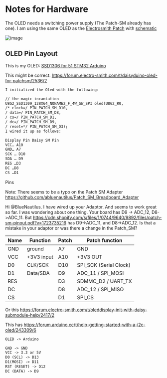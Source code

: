 # Notes for Hardware

The OLED needs a switching power supply (The Patch-SM already has one). I am using the same OLED as the
[Electrosmith Patch](https://electro-smith.com/products/patch) with [schematic](https://daisy.nyc3.cdn.digitaloceanspaces.com/products/patch/ES_Daisy_Patch_Rev4.pdf)

![image](./OLED_SwitchingPWRSupply.png)

## OLED Pin Layout

This is my OLED: [SSD1306 for 51 STM32 Arduino](https://www.amazon.com/dp/B01N1LZQA8?th=1)

This might be correct.
<https://forum.electro-smith.com/t/daisyduino-oled-for-patchsm/2536/2>

```txt
I initialized the Oled with the following:

// the magic incantation
U8G2_SSD1309_128X64_NONAME2_F_4W_SW_SPI oled(U8G2_R0,
/* clock=/ PIN_PATCH_SM_D10,
/ data=/ PIN_PATCH_SM_D8,
/ cs=/ PIN_PATCH_SM_D1,
/ dc=/ PIN_PATCH_SM_D9,
/ reset=*/ PIN_PATCH_SM_D3);
I wired it up as follows:

Display Pin Daisy SM Pin
VCC… A10
GND… A7
SCK … D10
SDA … D9
RES …D3
DC …D8
CS …D1
```

Pins

Note: There seems to be a typo on the Patch SM Adapter <https://github.com/abluenautilus/Patch_SM_Breadboard_Adapter>

Hi @BlueNautilus. I have wired up your Adaptor. And seems to work great so far. I was wondering about one thing. Your board has D9 -> ADC_12, D8->ADC_11. But <https://cdn.shopify.com/s/files/1/0744/9640/9892/files/patch-sm-pinout.pdf?v=1723735216> has D9->ADC_11, and D8->ADC_12. Is that a mistake in your adaptor or was there a change in the Patch_SM?

| Name | Function | Patch | Patch function |
|-- | --| -- | -- |
| GND |ground| A7 | GND |
|VCC| +3V3 input| A10 | +3V3 OUT |
|D0| CLK/SCK |D10 | SPI_SCK (Serial Clock) |
| D1| Data/SDA | D9 | ADC_11 / SPI_MOSI |
| RES |  | D3 | SDMMC_D2 / UART_TX |
| DC | | D8 | ADC_12 / SPI_MISO |
| CS | | D1   | SPI_CS |

Or this
<https://forum.electro-smith.com/t/oleddisplay-init-with-daisy-submodule-help/2417/2>

This has <https://forum.arduino.cc/t/help-getting-started-with-a-i2c-oled/243309/6>

```txt
OLED -> Arduino

GND -> GND
VCC -> 3.3 or 5V
D0 (SCL) -> D13
D1(MOSI) -> D11
RST (RESET) -> D12
DC (DATA) -> D9
```